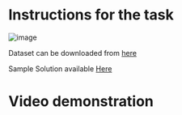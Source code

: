 <h1>Instructions for the task </h1>

![image](https://github.com/mavssvighnesh/TSF-GRIP-MAIN/assets/109013315/789dbd25-f6a8-4879-8b01-67acdeb410e2)


Dataset can be downloaded from <a href="student.csv" >here</a>

Sample Solution available <a href="https://bit.ly/2HxiGGJ">Here
</a>

<h1>Video demonstration</h1> 
